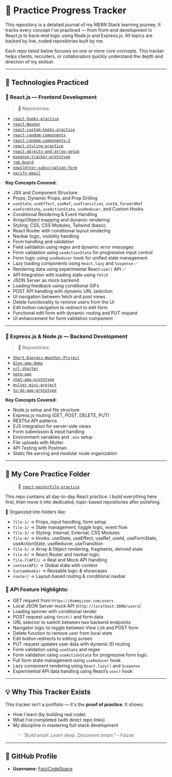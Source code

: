# 📘 Practice Progress Tracker

This repository is a detailed journal of my MERN Stack learning journey. It tracks every concept I’ve practiced — from front-end development in React.js to back-end logic using Node.js and Express.js. All topics are backed by live, coded repositories built by me.

Each repo listed below focuses on one or more core concepts. This tracker helps clients, recruiters, or collaborators quickly understand the depth and direction of my skillset.

---

## 🚀 Technologies Practiced

### 🔷 React.js — Frontend Development

> 📂 Repositories:
- [`react-hooks-practice`](https://github.com/FaiziCodeSpace/react-hooks-practice)
- [`react-Navbar`](https://github.com/FaiziCodeSpace/react-Navbar)
- [`react-custom-hooks-practice`](https://github.com/FaiziCodeSpace/react-custom-hooks-practice)
- [`react-random-components`](https://github.com/FaiziCodeSpace/react-random-components)
- [`react-random-components-2`](https://github.com/FaiziCodeSpace/react-random-components-2)
- [`react-styling-practice`](https://github.com/FaiziCodeSpace/react-styling-practice)
- [`react-objects-and-array-setup`](https://github.com/FaiziCodeSpace/react-objects-and-array-setup)
- [`expense-tracker-prototype`](https://github.com/FaiziCodeSpace/expense-tracker-prototype)
- [`job-board`](https://github.com/FaiziCodeSpace/job-board)
- [`newsletter-subscription-form`](https://github.com/FaiziCodeSpace/newsletter-subscription-form)
- [`verify-email`](https://github.com/FaiziCodeSpace/verify-email)

**Key Concepts Covered:**
- JSX and Component Structure  
- Props, Dynamic Props, and Prop Drilling  
- `useState`, `useEffect`, `useRef`, `useTransition`, `useId`, `forwardRef`  
- `useFormState`, `useActionState`, `useReducer`, and Custom Hooks  
- Conditional Rendering & Event Handling  
- Array/Object mapping and dynamic rendering  
- Styling: CSS, CSS Modules, Tailwind (basic)  
- React Router with conditional layout rendering  
- Navbar logic, visibility handling  
- Form handling and validation  
- Field validation using regex and dynamic error messages  
- Form validation using `useActionState` for progressive input control  
- Form logic using `useReducer` hook for unified state management  
- Lazy loading components using `React.lazy` and `Suspense` ✅  
- Rendering data using experimental React `use()` API ✅  
- API Integration with loading state using `fetch`  
- JSON Server as mock backend  
- Loading feedback using conditional GIFs  
- POST API handling with dynamic URL selection  
- UI navigation between fetch and post views  
- Delete functionality to remove users from the UI  
- Edit button navigation to redirect to edit form  
- Functional edit form with dynamic routing and PUT request  
- UI enhancement for form validation component  

---

### 🔶 Express.js & Node.js — Backend Development

> 📂 Repositories:
- [`Short-Express-Weather-Project`](https://github.com/FaiziCodeSpace/Short-Express-Weather-Project)
- [`blog-app-demo`](https://github.com/FaiziCodeSpace/blog-app-demo)
- [`url-shorter`](https://github.com/FaiziCodeSpace/url-shorter)
- [`note-app`](https://github.com/FaiziCodeSpace/note-app)
- [`chat-app-prototype`](https://github.com/FaiziCodeSpace/chat-app-prototype)
- [`multer-mini-project`](https://github.com/FaiziCodeSpace/multer-mini-project)
- [`to-do-app-prototype`](https://github.com/FaiziCodeSpace/to-do-app-prototype)

**Key Concepts Covered:**
- Node.js setup and file structure  
- Express.js routing (GET, POST, DELETE, PUT)  
- RESTful API patterns  
- EJS integration for server-side views  
- Form submission & input handling  
- Environment variables and `.env` setup  
- File uploads with Multer  
- API Testing with Postman  
- Static file serving and modular route organization  

---

## 📂 My Core Practice Folder

> 🔗 [`react-masterFile-practice`](https://github.com/FaiziCodeSpace/react-masterFile-practice)

This repo contains all day-to-day React practice. I build everything here first, then move it into dedicated, topic-based repositories after polishing.

📌 Organized into folders like:
- `file-1/` → Props, input handling, form setup  
- `file-2/` → State management, toggle logic, event flow  
- `file-3/` → Styling: Internal, External, CSS Modules  
- `file-4/` → Hooks: useState, useEffect, useRef, useId, useFormState, useActionState, useReducer, useTransition  
- `file-5/` → Array & Object rendering, fragments, derived state  
- `file-6/` → React Router and navbar logic  
- `file-7(API)/` → Real and Mock API Handling  
- `contextAPI/` → Global state with context  
- `CustomHooks/` → Reusable logic & showcases  
- `router/` → Layout-based routing & conditional navbar  

### 🔌 API Feature Highlights:
- GET request from `https://dummyjson.com/users`  
- Local JSON Server mock API (`http://localhost:3000/users`)  
- Loading spinner with conditional render  
- POST request using `fetch()` and form data  
- URL selector to switch between two backend endpoints  
- Navigator logic to toggle between View List and POST form  
- Delete function to remove user from local state  
- Edit button redirects to editing screen  
- PUT request updates user data with dynamic ID routing  
- Form validation using `useState` and regex  
- Form validation using `useActionState` for progressive form logic  
- Full form state management using `useReducer` hook  
- Lazy component rendering using `React.lazy()` and `Suspense`  
- Experimental API data handling using React’s `use()` hook  

---

## 💡 Why This Tracker Exists

This tracker isn't a portfolio — it's the **proof of practice**. It shows:  
- How I learn (by building real code)  
- What I’ve completed (with direct repo links)  
- My discipline in mastering full-stack development  

> ✨ *"Build small. Learn deep. Document smart."* – Faizan

---

## 🔗 GitHub Profile

- **Username:** [FaiziCodeSpace](https://github.com/FaiziCodeSpace)
